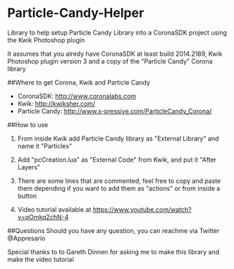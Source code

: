 Particle-Candy-Helper
=====================

Library to help setup Particle Candy Library into a CoronaSDK project using the Kwik Photoshop plugin

It assumes that you alredy have CoronaSDK at least build 2014.2189, Kwik Photoshop plugin version 3 and a copy of the "Particle Candy" Corona library

##Where to get Corona, Kwik and Particle Candy

* CoronaSDK: http://www.coronalabs.com
* Kwik: http://kwiksher.com/
* Particle Candy: http://www.x-pressive.com/ParticleCandy_Corona/


##How to use
1. From inside Kwik add Particle Candy library as "External Library" and name it "Particles"

2. Add "pcCreation.lua" as "External Code" from Kwik, and put it "After Layers"

3. There are some lines that are commented, feel free to copy and paste them depending if you want to add them as "actions" or from inside a button

4. Video tutorial available at https://www.youtube.com/watch?v=qOmkq2chN-4

##Questions
Should you have any question, you can reachme via Twitter @Appresario

Special thanks to to Gareth Dinnen for asking me to make this library and make the video tutorial
